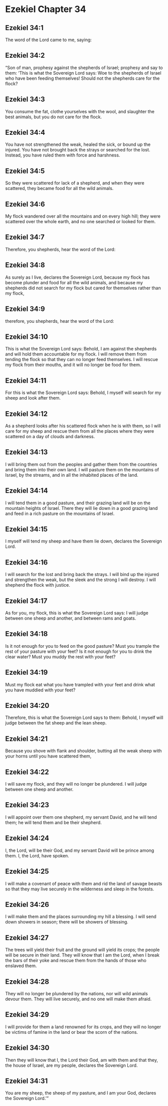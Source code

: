 # Ezekiel Chapter 34

## Ezekiel 34:1
The word of the Lord came to me, saying:

## Ezekiel 34:2
“Son of man, prophesy against the shepherds of Israel; prophesy and say to them: ‘This is what the Sovereign Lord says: Woe to the shepherds of Israel who have been feeding themselves! Should not the shepherds care for the flock?

## Ezekiel 34:3
You consume the fat, clothe yourselves with the wool, and slaughter the best animals, but you do not care for the flock.

## Ezekiel 34:4
You have not strengthened the weak, healed the sick, or bound up the injured. You have not brought back the strays or searched for the lost. Instead, you have ruled them with force and harshness.

## Ezekiel 34:5
So they were scattered for lack of a shepherd, and when they were scattered, they became food for all the wild animals.

## Ezekiel 34:6
My flock wandered over all the mountains and on every high hill; they were scattered over the whole earth, and no one searched or looked for them.

## Ezekiel 34:7
Therefore, you shepherds, hear the word of the Lord:

## Ezekiel 34:8
As surely as I live, declares the Sovereign Lord, because my flock has become plunder and food for all the wild animals, and because my shepherds did not search for my flock but cared for themselves rather than my flock,

## Ezekiel 34:9
therefore, you shepherds, hear the word of the Lord:

## Ezekiel 34:10
This is what the Sovereign Lord says: Behold, I am against the shepherds and will hold them accountable for my flock. I will remove them from tending the flock so that they can no longer feed themselves. I will rescue my flock from their mouths, and it will no longer be food for them.

## Ezekiel 34:11
For this is what the Sovereign Lord says: Behold, I myself will search for my sheep and look after them.

## Ezekiel 34:12
As a shepherd looks after his scattered flock when he is with them, so I will care for my sheep and rescue them from all the places where they were scattered on a day of clouds and darkness.

## Ezekiel 34:13
I will bring them out from the peoples and gather them from the countries and bring them into their own land. I will pasture them on the mountains of Israel, by the streams, and in all the inhabited places of the land.

## Ezekiel 34:14
I will tend them in a good pasture, and their grazing land will be on the mountain heights of Israel. There they will lie down in a good grazing land and feed in a rich pasture on the mountains of Israel.

## Ezekiel 34:15
I myself will tend my sheep and have them lie down, declares the Sovereign Lord.

## Ezekiel 34:16
I will search for the lost and bring back the strays. I will bind up the injured and strengthen the weak, but the sleek and the strong I will destroy. I will shepherd the flock with justice.

## Ezekiel 34:17
As for you, my flock, this is what the Sovereign Lord says: I will judge between one sheep and another, and between rams and goats.

## Ezekiel 34:18
Is it not enough for you to feed on the good pasture? Must you trample the rest of your pasture with your feet? Is it not enough for you to drink the clear water? Must you muddy the rest with your feet?

## Ezekiel 34:19
Must my flock eat what you have trampled with your feet and drink what you have muddied with your feet?

## Ezekiel 34:20
Therefore, this is what the Sovereign Lord says to them: Behold, I myself will judge between the fat sheep and the lean sheep.

## Ezekiel 34:21
Because you shove with flank and shoulder, butting all the weak sheep with your horns until you have scattered them,

## Ezekiel 34:22
I will save my flock, and they will no longer be plundered. I will judge between one sheep and another.

## Ezekiel 34:23
I will appoint over them one shepherd, my servant David, and he will tend them; he will tend them and be their shepherd.

## Ezekiel 34:24
I, the Lord, will be their God, and my servant David will be prince among them. I, the Lord, have spoken.

## Ezekiel 34:25
I will make a covenant of peace with them and rid the land of savage beasts so that they may live securely in the wilderness and sleep in the forests.

## Ezekiel 34:26
I will make them and the places surrounding my hill a blessing. I will send down showers in season; there will be showers of blessing.

## Ezekiel 34:27
The trees will yield their fruit and the ground will yield its crops; the people will be secure in their land. They will know that I am the Lord, when I break the bars of their yoke and rescue them from the hands of those who enslaved them.

## Ezekiel 34:28
They will no longer be plundered by the nations, nor will wild animals devour them. They will live securely, and no one will make them afraid.

## Ezekiel 34:29
I will provide for them a land renowned for its crops, and they will no longer be victims of famine in the land or bear the scorn of the nations.

## Ezekiel 34:30
Then they will know that I, the Lord their God, am with them and that they, the house of Israel, are my people, declares the Sovereign Lord.

## Ezekiel 34:31
You are my sheep, the sheep of my pasture, and I am your God, declares the Sovereign Lord.’”
